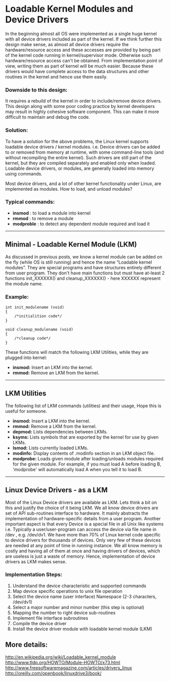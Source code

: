 Loadable Kernel Modules and Device Drivers
==========================================
In the beginning almost all OS were implemented as a single huge kernel with all device drivers included as part of the kernel. If we think further this design make sense, as almost all device drivers require the hardware/resource access and these accesses are provided by being part of the kernel code running in kernel/supervisor mode. Otherwise such hardware/resource access can't be obtained.
From implementation point of view, writing them as part of kernel will be much easier. 
Because these drivers would have complete access to the data structures and other routines in the kernel 
and hence use them easily.

### Downside to this design:
It requires a rebuild of the kernel in order to include/remove device drivers. 
This design along with some poor coding practice by kernel developers may result in highly cohesive software component. 
This can make it more difficult to maintain and debug the code.

### Solution:
To have a solution for the above problems, the Linux kernel supports loadable device drivers / kernel modules. 
i.e. Device drivers can be added to or removed from memory at runtime, with some command-line tools (and without recompiling the entire kernel). 
Such drivers are still part of the kernel, but they are compiled separately and enabled only when loaded. 
Loadable device drivers, or modules, are generally loaded into memory using commands.

Most device drivers, and a lot of other kernel functionality under Linux, are implemented as modules. 
How to load, and unload modules?

### Typical commands:
- **insmod** : to load a module into kernel
- **rmmod** : to remove a module
- **modproble** : to detect any dependent module required and load it

--------------------------------------------

## Minimal - Loadable Kernel Module (LKM)

As discussed in previous posts, we know a kernel module can be added on the fly (while OS is still running) and hence the name “Loadable kernel modules”. They are special programs and have structures entirely different from user program. They don't have main functions but must have at-least 2 functions init_XXXXXX() and cleanup_XXXXXX() - here XXXXXX represent the module name.

### Example:
    int init_modulename (void)
    {
        /*initialition code*/
    }

    void cleanup_modulename (void)
    {
        /*cleanup code*/ 
    }


These functions will match the following LKM Utilities, while they are plugged into kernel:
- **insmod:** Insert an LKM into the kernel.
- **rmmod:** Remove an LKM from the kernel.

----------------------------------------------------------

## LKM Utilities

The following list of LKM commands (utilities) and their usage, Hope this is useful for someone.

- **insmod:** Insert a LKM into the kernel.
- **rmmod:** Remove a LKM from the kernel.
- **depmod:** Lists dependencies between LKMs.
- **ksyms:** Lists symbols that are exported by the kernel for use by given LKMs.
- **lsmod:** Lists currently loaded LKMs.
- **modinfo:** Display contents of .modinfo section in an LKM object file.
- **modprobe:** Loads given module after loading/unloads modules required for the given module. For example, if you must load A before loading B, 'modprobe' will automatically load A when you tell it to load B.


-------------------------------------

## Linux Device Drivers - as a LKM
Most of the Linux Device drivers are available as LKM. Lets think a bit on this and justify the choice of it being LKM. We all know device drivers are set of API sub-routines interface to hardware. It mainly abstracts the implementation of hardware-specific details from a user program. Another important aspect is that every Device is a special file in all Unix like systems i.e. Typically a user/user-program can access the device via file name in /dev , e.g. /dev/dv1.
We have more than 70% of Linux kernel code specific to device drivers for thousands of devices. Only very few of these devices are needed at any point of time in running instance. We all know memory is costly and having all of them at once and having drivers of devices, which are useless is just a waste of memory. Hence, implementation of device drivers as LKM makes sense.

### Implementation Steps:
1. Understand the device characteristic and supported commands
2. Map device specific operations to unix file operation
3. Select the device name (user interface) Namespace (2-3 characters, /dev/dv1)
4. Select a major number and minor number (this step is optional)
5. Mapping the number to right device sub-routines
6. Implement file interface subroutines
7. Compile the device driver
8. Install the device driver module with loadable kernel module (LKM)


## More details:
http://en.wikipedia.org/wiki/Loadable_kernel_module
http://www.tldp.org/HOWTO/Module-HOWTO/x73.html
http://www.freesoftwaremagazine.com/articles/drivers_linux
http://oreilly.com/openbook/linuxdrive3/book/
